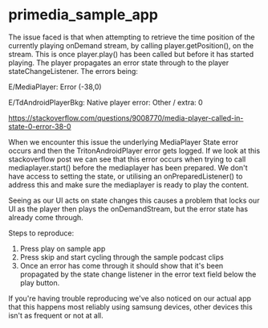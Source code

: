 # primedia_sample_app

The issue faced is that when attempting to retrieve the time position of the currently playing onDemand stream, by calling player.getPosition(), on the stream. This is once player.play() has been called but before it has started playing. The player propagates an error state through to the player stateChangeListener. The errors being:

E/MediaPlayer: Error (-38,0)

E/TdAndroidPlayerBkg: Native player error: Other / extra: 0

https://stackoverflow.com/questions/9008770/media-player-called-in-state-0-error-38-0

When we encounter this issue the underlying MediaPlayer State error occurs and then the TritonAndroidPlayer error gets logged. If we look at this stackoverflow post we can see that this error occurs when trying to call mediaplayer.start() before the mediaplayer has been prepared. We don't have access to setting the state, or utilising an onPreparedListener() to address this and make sure the mediaplayer is ready to play the content.

Seeing as our UI acts on state changes this causes a problem that locks our UI as the player then plays the onDemandStream, but the error state has already come through.

Steps to reproduce:
1. Press play on sample app
2. Press skip and start cycling through the sample podcast clips
3. Once an error has come through it should show that it's been propagated by the state change listener in the error text field below the play button.


If you're having trouble reproducing we've also noticed on our actual app that this happens most reliably using samsung devices, other devices this isn't as frequent or not at all.
